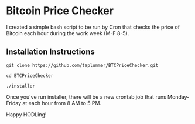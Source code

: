 # Bitcoin Price Checker

I created a simple bash script to be run by Cron that checks the price of Bitcoin each hour during the work week (M-F 8-5). 

## Installation Instructions

```git clone https://github.com/taplummer/BTCPriceChecker.git```

```cd BTCPriceChecker```

```./installer```

Once you've run installer, there will be a new crontab job that runs Monday-Friday at each hour from 8 AM to 5 PM.

Happy HODLing!

